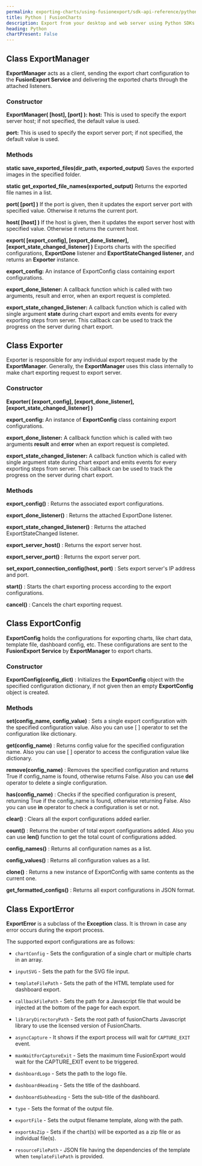 ```yaml
---
permalink: exporting-charts/using-fusionexport/sdk-api-reference/python.html
title: Python | FusionCharts
description: Export from your desktop and web server using Python SDKs. A complete list of API reference.
heading: Python
chartPresent: False
---
```


## Class ExportManager

__ExportManager__ acts as a client, sending the export chart configuration to the __FusionExport Service__ and delivering the exported charts through the attached listeners.

### Constructor

**ExportManager( [host], [port] ):**
__host:__ This is used to specify the export server host; if not specified, the default value is used.

__port:__ This is used to specify the export server port; if not specified, the default value is used. 

### Methods

**static save_exported_files(dir_path, exported_output)**
Saves the exported images in the specified folder.

**static get_exported_file_names(exported_output)**
Returns the exported file names in a list.

**port( [port] )**
If the port is given, then it updates the export server port with specified value. Otherwise it returns the current port.

**host( [host] )**
If the host is given, then it updates the export server host with specified value. Otherwise it returns the current host.

**export( [export_config], [export_done_listener], [export_state_changed_listener] )**
Exports charts with the specified configurations, **ExportDone** listener and **ExportStateChanged listener**, and returns an **Exporter** instance.

__export_config:__ An instance of ExportConfig class containing export configurations.

__export_done_listener:__ A callback function which is called with two arguments, result and error, when an export request is completed.

__export_state_changed_listener:__ A callback function which is called with single argument __state__ during chart export and emits events for every exporting steps from server. This callback  can be used to track the progress on the server during chart export.

## Class Exporter

Exporter is responsible for any individual export request made by the __ExportManager__. Generally, the __ExportManager__ uses this class internally to make chart exporting request to export server.

### Constructor

**Exporter( [export_config], [export_done_listener], [export_state_changed_listener] )**

__export_config:__ An instance of __ExportConfig__ class containing export configurations.

__export_done_listener:__ A callback function which is called with two arguments __result__ and __error__ when an export request is completed.

__export_state_changed_listener:__ A callback function which is called with single argument state during chart export and emits events for every exporting steps from server. This callback  can be used to track the progress on the server during chart export.

### Methods

**export_config()** : Returns the associated export configurations.

**export_done_listener()** : 
Returns the attached ExportDone listener.

**export_state_changed_listener()** : 
Returns the attached ExportStateChanged listener.

**export_server_host()** : 
Returns the export server host.

**export_server_port()** : 
Returns the export server port.

**set_export_connection_config(host, port)** : 
Sets export server's IP address and port.

**start()** : 
Starts the chart exporting process according to the export configurations.

**cancel()** : 
Cancels the chart exporting request.

## Class ExportConfig

__ExportConfig__ holds the configurations for exporting charts, like chart data, template file, dashboard config, etc. These configurations are sent to the __FusionExport Service__ by __ExportManager__ to export charts.

### Constructor

**ExportConfig(config_dict)** : 
Initializes the __ExportConfig__ object with the specified configuration dictionary, if not given then an empty __ExportConfig__ object is created.

### Methods

**set(config_name, config_value)** : 
Sets a single export configuration with the specified configuration value. Also you can use [ ] operator to set the configuration like dictionary.

**get(config_name)** : 
Returns config value for the specified configuration name. Also you can use [ ] operator to access the configuration value like dictionary.

**remove(config_name)** : 
Removes the specified configuration and returns True if config_name is found, otherwise returns False. Also you can use __del__ operator to delete a single configuration.

**has(config_name)** : 
Checks if the specified configuration is present, returning True if the config_name is found, otherwise returning False. Also you can use __in__ operator to check a configuration is set or not.

**clear()** : 
Clears all the export configurations added earlier.

**count()** : 
Returns the number of total export configurations added. Also you can use __len()__ function to get the total count of configurations added.

**config_names()** : 
Returns all configuration names as a list.

**config_values()** : 
Returns all configuration values as a list.

**clone()** : 
Returns a new instance of ExportConfig with same contents as the current one.

**get_formatted_configs()** : 
Returns all export configurations in JSON format.

## Class ExportError

__ExportError__ is a subclass of the __Exception__ class. It is thrown in case any error occurs during the export process.

The supported export configurations are as follows:

* `chartConfig` - Sets the configuration of a single chart or multiple charts in an array.

* `inputSVG` - Sets the path for the SVG file input.

* `templateFilePath` - Sets the path of the HTML template used for dashboard export.

* `callbackFilePath` - Sets the path for a Javascript file that would be injected at the bottom of the page for each export.

* `libraryDirectoryPath` - Sets the root path of fusionCharts Javascript library to use the licensed version of FusionCharts.

* `asyncCapture` - It shows if the export process will wait for `CAPTURE_EXIT` event.

* `maxWaitForCaptureExit` - Sets the maximum time FusionExport would wait for the CAPTURE_EXIT event to be triggered.

* `dashboardLogo` - Sets the path to the logo file.

* `dashboardHeading` - Sets the title of the dashboard.

* `dashboardSubheading` - Sets the sub-title of the dashboard.

* `type` - Sets the format of the output file.

* `exportFile` - Sets the output filename template, along with the path.

* `exportAsZip` - Sets if the chart(s) will be exported as a zip file or as individual file(s).

* `resourceFilePath` - JSON file having the dependencies of the template when `templateFilePath` is provided.